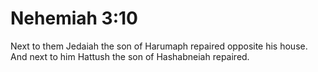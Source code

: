# Nehemiah 3:10

Next to them Jedaiah the son of Harumaph repaired opposite his house. And next to him Hattush the son of Hashabneiah repaired.
